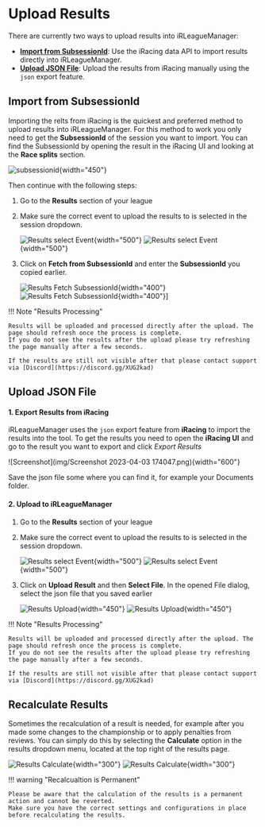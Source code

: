 # Upload Results

There are currently two ways to upload results into iRLeagueManager:

-  **[Import from SubsessionId](#import-from-subsessionid)**: Use the iRacing data API to import results directly into iRLeagueManager.
-  **[Upload JSON File](#upload-json-file)**: Upload the results from iRacing manually using the `json` export feature.

## Import from SubsessionId

Importing the relts from iRacing is the quickest and preferred method to upload results into iRLeagueManager. 
For this method to work you only need to get the **SubsessionId** of the session you want to import.
You can find the SubsessionId by opening the result in the iRacing UI and looking at the **Race splits** section.

![subsessionid](img/subsessionid.png){width="450"}

Then continue with the following steps:

1.  Go to the **Results** section of your league
	
2.  Make sure the correct event to upload the results to is selected in the session dropdown.  
	
	![Results select Event](img/results_select_event_light.png#only-light){width="500"}
	![Results select Event](img/results_select_event_dark.png#only-dark){width="500"} 

3. Click on **Fetch from SubsessionId** and enter the **SubsessionId** you copied earlier.  
	
	![Results Fetch SubsessionId](img/fetch_results_light.png#only-light){width="400"}
	![Results Fetch SubsessionId](img/fetch_results_dark.png#only-dark){width="400"}]

!!! Note "Results Processing"
    
	Results will be uploaded and processed directly after the upload. The page should refresh once the process is complete.
	If you do not see the results after the upload please try refreshing the page manually after a few seconds.

	If the results are still not visible after that please contact support via [Discord](https://discord.gg/XUG2kad)

## Upload JSON File

#### 1. Export Results from iRacing

iRLeagueManager uses the `json` export feature from **iRacing** to import the results into the tool.
To get the results you need to open the **iRacing UI** and go to the result you want to export and click *Export Results*

![Screenshot](img/Screenshot 2023-04-03 174047.png){width="600"}

Save the json file some where you can find it, for example your Documents folder.

#### 2. Upload to iRLeagueManager

1.  Go to the **Results** section of your league

2.  Make sure the correct event to upload the results to is selected in the session dropdown.
	
	![Results select Event](img/results_select_event_light.png#only-light){width="500"}
	![Results select Event](img/results_select_event_dark.png#only-dark){width="500"}

3.  Click on **Upload Result** and then **Select File**. In the opened File dialog, select the json file that you saved earlier  
	
	![Results Upload](img/results_upload_light.png#only-light){width="450"}
	![Results Upload](img/results_upload_dark.png#only-dark){width="450"}

!!! Note "Results Processing"
    
	Results will be uploaded and processed directly after the upload. The page should refresh once the process is complete.
	If you do not see the results after the upload please try refreshing the page manually after a few seconds.

	If the results are still not visible after that please contact support via [Discord](https://discord.gg/XUG2kad)

## Recalculate Results

Sometimes the recalculation of a result is needed, for example after you made some changes to the championship or to apply penalties from reviews.
You can simply do this by selecting the **Calculate** option in the results dropdown menu, located at the top right of the results page.

![Results Calculate](img/results_calculate_light.png#only-light){width="300"}
![Results Calculate](img/results_calculate_dark.png#only-dark){width="300"}

!!! warning "Recalcualtion is Permanent"
	
	Please be aware that the calculation of the results is a permanent action and cannot be reverted.
	Make sure you have the correct settings and configurations in place before recalculating the results.